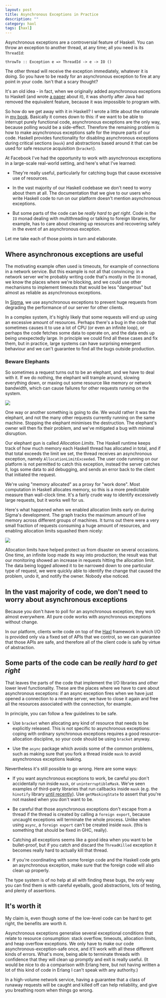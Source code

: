 ```yaml
---
layout: post
title: Asynchronous Exceptions in Practice
description: ""
category: haxl
tags: [haxl]
---
```


Asynchronous exceptions are a controversial feature of Haskell.  You
can throw an exception to another thread, at any time; all you need is
its `ThreadId`:

```
throwTo :: Exception e => ThreadId -> e -> IO ()
```

The other thread will receive the exception immediately, whatever it
is doing.  So you have to be ready for an asynchronous exception to
fire at any point in your code.  Isn't that a scary thought?

It's an old idea - in fact, when we originally added asynchronous
exceptions to Haskell (and wrote <a href="http://simonmar.github.io/bib/papers/async.pdf">a paper</a> about it), it
was shortly after Java had removed the equivalent feature, because it
was impossible to program with.

So how do we get away with it in Haskell?  I wrote a little about the
rationale in <a
href="http://chimera.labs.oreilly.com/books/1230000000929/ch09.html">my
book</a>.  Basically it comes down to this: if we want to be able to
interrupt purely functional code, asynchronous exceptions are the only
way, because polling would be a side-effect.  Therefore the remaining
problem is how to make asynchronous exceptions safe for the impure
parts of our code.  Haskell provides functionality for disabling
asynchronous exceptions during critical sections (`mask`) and
abstractions based around it that can be used for safe resource
acquisition (`bracket`).

At Facebook I've had the opportunity to work with asynchronous
exceptions in a large-scale real-world setting, and here's what I've
learned:

* They're really useful, particularly for catching bugs that cause
  excessive use of resources.

* In the vast majority of our Haskell codebase we don't need to worry
  about them at all.  The documentation that we give to our users who
  write Haskell code to run on our platform doesn't mention
  asynchronous exceptions.

* But some parts of the code can be *really hard to get right*.  Code
  in the `IO` monad dealing with multithreading or talking to foreign
  libraries, for example, has to care about cleaning up resources and
  recovering safely in the event of an asynchronous exception.

Let me take each of those points in turn and elaborate.

## Where asynchronous exceptions are useful

The motivating example often used is timeouts, for example of
connections in a network service. But this example is not all that
convincing: in a network server we're probably writing code that's
mostly in the `IO` monad, we know the places where we're blocking, and
we could use other mechanisms to implement timeouts that would be less
"dangerous" but almost as reliable as asynchronous exceptions.

In <a
href="https://code.facebook.com/posts/745068642270222/fighting-spam-with-haskell/">Sigma</a>,
we use asynchronous exceptions to
prevent huge requests from degrading the performance of our server
for other clients.

In a complex system, it's highly likely that some requests will end up
using an excessive amount of resources.  Perhaps there's a bug in the
code that sometimes causes it to use a lot of CPU (or even an infinite
loop), or perhaps the code fetches some data to operate on, and the
data ends up being unexpectedly large.  In principle we could find all
these cases and fix them, but in practice, large systems can have
surprising emergent behaviour and we can't guarantee to find all the
bugs outside production.

### Beware Elephants

So sometimes a request turns out to be an elephant, and we have to
deal with it.  If we do nothing, the elephant will trample around,
slowing everything down, or maxing out some resource like memory or
network bandwidth, which can cause failures for other requests
running on the system.

![](/images/elephant.jpg)

One way or another something is going to die.  We would rather it was
the elephant, and not the many other requests currently running on the
same machine.  Stopping the elephant minimises the destruction.  The
elephant's owner will then fix their problem, and we've mitigated a
bug with minimal disruption.

Our elephant gun is called *Allocation Limits*.  The Haskell runtime
keeps track of how much memory each Haskell thread has allocated in
total, and if that total exceeds the limit we set, the thread receives
an asynchronous exception, namely `AllocationLimitExceeded`.  The user
code running on our platform is not permitted to catch this exception,
instead the server catches it, logs some data to aid debugging, and
sends an error back to the client that initiated the request.

We're using "memory allocated" as a proxy for "work done".  Most
computation in Haskell allocates memory, so this is a more predictable
measure than wall-clock time.  It's a fairly crude way to identify
excessively large requests, but it works well for us.

Here's what happened when we enabled allocation limits early on during
Sigma's development.  The graph tracks the maximum amount of live memory
across different groups of machines.  It turns out there were
a very small fraction of requests consuming a huge amount of
resources, and enabling allocation limits squashed them nicely:

![](/images/alloclimits.jpg)

Allocation limits have helped protect us from disaster on several
occasions.  One time, an infinite loop made its way into production;
the result was that our monitoring showed an increase in requests
hitting the allocation limit.  The data being logged allowed it to be
narrowed down to one particular type of request, we were quickly able
to identify the change that caused the problem, undo it, and notify
the owner.  Nobody else noticed.

## In the vast majority of code, we don't need to worry about asynchronous exceptions

Because you don't have to poll for an asynchronous exception, they
work almost everywhere.  All pure code works with asynchronous
exceptions without change.

In our platform, clients write code on top of the <a href="https://github.com/facebook/Haxl">Haxl</a>
framework in which I/O is provided only via a fixed set of APIs that
we control, so we can guarantee that those APIs are safe, and
therefore all of the client code is safe by virtue of abstraction.

## Some parts of the code can be *really hard to get right*

That leaves the parts of the code that implement the I/O libraries and
other lower level functionality.  These are the places where we have
to care about asynchronous exceptions: if an async exception fires
when we have just opened a connection to a remote server, we have to
close it again and free all the resources associated with the
connection, for example.

In principle, you can follow a few guidelines to be safe.

* Use `bracket` when allocating any kind of resource that needs to be
  explicitly released.  This is not specific to asynchronous
  exceptions: coping with ordinary synchronous exceptions
  requires a good resource-allocation discipline, so your code should
  be using `bracket` anyway.

* Use the `async` package which avoids some of the common problems,
  such as making sure that you fork a thread inside `mask` to avoid
  asynchronous exceptions leaking.

Nevertheless it's still possible to go wrong.  Here are some ways:

* If you want asynchronous exceptions to work, be careful you don't
  accidentally run inside `mask`, or `uninterruptibleMask`. We've seen
  examples of third-party libraries that run callbacks inside `mask`
  (e.g. the `hinotify` library <a
  href="https://github.com/kolmodin/hinotify/pull/22">until
  recently</a>).  Use `getMaskingState` to assert that you're not
  masked when you don't want to be.

* Be careful that those asynchronous exceptions don't escape from a
  thread if the thread is created by calling a `foreign export`,
  because uncaught exceptions will terminate the whole process.
  Unlike when using `async`, a `foreign export` can't be created
  inside `mask`. (this is something that should be fixed in GHC,
  really).

* Catching all exceptions seems like a good idea when you want to be
  bullet-proof, but if you catch and discard the `ThreadKilled`
  exception it becomes really hard to actually kill that thread.

* If you're coordinating with some foreign code and the Haskell code
  gets an asynchronous exception, make sure that the foreign code will
  also clean up properly.

The type system is of no help at all with finding these bugs, the only
way you can find them is with careful eyeballs, good abstractions,
lots of testing, and plenty of assertions.

## It's worth it

My claim is, even though some of the low-level code can be hard to get
right, the benefits are worth it.

Asynchronous exceptions generalise several exceptional conditions that
relate to resource consumption: stack overflow, timeouts, allocation
limits, and heap overflow exceptions.  We only have to make our code
asynchronous-exception-safe once, and it'll work with all these
different kinds of errors.  What's more, being able to terminate
threads with confidence that they will clean up promptly and exit is
really useful.  (It would be nice to do a comparison with Erlang here,
but not having written a lot of this kind of code in Erlang I can't
speak with any authority.)

In a high-volume network service, having a guarantee that a class of
runaway requests will be caught and killed off can help reliability,
and give you breathing room when things go wrong.
